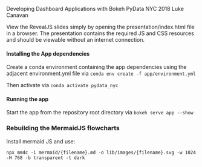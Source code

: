 Developing Dashboard Applications with Bokeh
PyData NYC 2018
Luke Canavan

View the RevealJS slides simply by opening the presentation/index.html file
in a browser. The presentation contains the required JS and CSS resources and
should be viewable without an internet connection.

#### Installing the App dependencies

Create a conda environment containing the app dependencies using the adjacent
environment.yml file via ```conda env create -f app/environment.yml```

Then activate via ```conda activate pydata_nyc```

#### Running the app

Start the app from the repository root directory via ```bokeh serve app --show```

### Rebuilding the MermaidJS flowcharts

Install mermaid JS and use:

```
npx mmdc -i mermaid/{filename}.md -o lib/images/{filename}.svg -w 1024 -H 768 -b transparent -t dark
```
